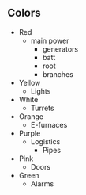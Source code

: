 ## Colors
* Red 
  * main power
    * generators
    * batt
    * root
    * branches
* Yellow
  * Lights
* White
  * Turrets
* Orange
  * E-furnaces
* Purple
  * Logistics
    * Pipes
* Pink
  * Doors
* Green
  * Alarms
 
